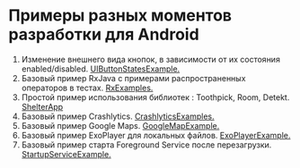 # Примеры разных моментов разработки для Android

1. Изменение внешнего вида кнопок, в зависимости от их состояния enabled/disabled. [UIButtonStatesExample.](https://github.com/Nikolaiko/android_examples/tree/master/UIButtonStateExample)
2. Базовый пример RxJava с примерами распространенных операторов в тестах. [RxExamples.](https://github.com/Nikolaiko/android_examples/tree/master/RxExamples)
3. Простой пример использования библиотек : Toothpick, Room, Detekt. [ShelterApp](https://github.com/Nikolaiko/android_examples/tree/master/Shelter)
4. Базовый пример Crashlytics. [CrashlyticsExamples.](https://github.com/Nikolaiko/android_examples/tree/master/Crashlyticsexample)
5. Базовый пример Google Maps. [GoogleMapExample.](https://github.com/Nikolaiko/android_examples/tree/master/GoogleMapExample)
6. Базовый пример ExoPlayer для локальных файлов. [ExoPlayerExample.](https://github.com/Nikolaiko/android_examples/tree/master/ExoPlayerExample)
7. Базовый пример старта Foreground Service после перезагрузки. [StartupServiceExample.](https://github.com/Nikolaiko/android_examples/tree/master/StartupServiceExample)
